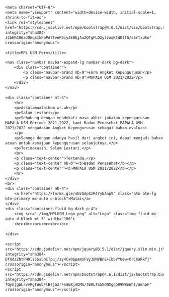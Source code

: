 <!DOCTYPE html>
<html lang="en">
<head>

    <meta charset="UTF-8">
    <meta name="viewport" content="width=device-width, initial-scale=1, shrink-to-fit=no">
    <link rel="stylesheet" href="https://cdn.jsdelivr.net/npm/bootstrap@4.6.1/dist/css/bootstrap.min.css" integrity="sha384-zCbKRCUGaJDkqS1kPbPd7TveP5iyJE0EjAuZQTgFLD2ylzuqKfdKlfG/eSrtxUkn" crossorigin="anonymous">

    <title>MPL USM Form</title>

</head>
<body>

    <nav class="navbar navbar-expand-lg navbar-dark bg-dark">
        <div class="container">
            <p class="navbar-brand mb-0">Form Angket Kepengurusan</p>
            <p class="navbar-brand mb-0">MAPALA USM 2021/2022</p>
        </div>
    </nav>

    <div class="container mt-4">
        <hr>
        <p>Assalamualaikum wr.wb</p>
        <p>Salam Lestari</p> 
        <p>Sehubung dengan mendekati masa akhir jabatan kepengurusan MAPALA USM Periode 2021-2022, kami Badan Penasehat MAPALA USM 2021/2022 mengadakan Angket Kepengurusan sebagai bahan evaluasi.
        </p>
        <p>Semoga dengan adanya hasil dari angket ini, dapat menjadi bahan acuan untuk kemajuan kepengurusan selanjutnya.</p>
        <p>Terimakasih, Salam Lestari.</p>
        <br>
        <p class="text-center">Tertanda,</p>
        <p class="text-center mb-0"><b>Badan Penasehat</b></p>
        <p class="text-center"><b>MAPALA USM 2021/2022</b></p>
        <hr>
    </div>
    <br>
    <div class="container mb-4">
        <a href="https://forms.gle/sNzGApXzR4YyNAnp9" class="btn btn-lg btn-primary mx-auto d-block">Mulai</a>
    </div>
    <div class="container-fluid bg-dark p-4">
        <img src="./img/MPLUSM_Logo.png" alt="Logo" class="img-fluid mx-auto d-block mt-3" width="100">
        <br><br><br><br><br><br>

    </div>

    <script src="https://cdn.jsdelivr.net/npm/jquery@3.5.1/dist/jquery.slim.min.js" integrity="sha384-DfXdz2htPH0lsSSs5nCTpuj/zy4C+OGpamoFVy38MVBnE+IbbVYUew+OrCXaRkfj" crossorigin="anonymous"></script>
    <script src="https://cdn.jsdelivr.net/npm/bootstrap@4.6.1/dist/js/bootstrap.bundle.min.js" integrity="sha384-fQybjgWLrvvRgtW6bFlB7jaZrFsaBXjsOMm/tB9LTS58ONXgqbR9W8oWht/amnpF" crossorigin="anonymous"></script>

</body>
</html>

